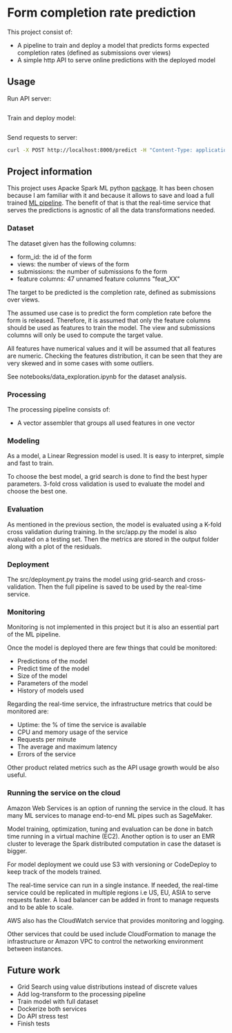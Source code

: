 # Form completion rate prediction

This project consist of:
* A pipeline to train and deploy a model that predicts forms expected completion rates (defined as submissions over views)
* A simple http API to serve online predictions with the deployed model

## Usage

Run API server:
```bash
```

Train and deploy model:

```bash
```

Send requests to server:

```bash
curl -X POST http://localhost:8000/predict -H "Content-Type: application/json" -d @resources/sample.json
```

## Project information

This project uses Apacke Spark ML python [package](https://spark.apache.org/docs/latest/api/python/pyspark.ml.html).
It has been chosen because I am familiar with it and because it allows to save and load a full trained [ML pipeline](https://spark.apache.org/docs/latest/api/python/pyspark.ml.html). 
The benefit of that is that the real-time service that serves the predictions is agnostic of all the data transformations needed.

### Dataset

The dataset given has the following columns:
* form_id: the id of the form
* views: the number of views of the form
* submissions: the number of submissions fo the form
* feature columns: 47 unnamed feature columns "feat_XX"

The target to be predicted is the completion rate, defined as submissions over views.

The assumed use case is to predict the form completion rate before the form is released. 
Therefore, it is assumed that only the feature columns should be used as features to train the model.
The view and submissions columns will only be used to compute the target value.

All features have numerical values and it will be assumed that all features are numeric.
Checking the features distribution, it can be seen that they are very skewed and in some cases with some outliers.

See notebooks/data_exploration.ipynb for the dataset analysis.

### Processing

The processing pipeline consists of:
* A vector assembler that groups all used features in one vector

### Modeling

As a model, a Linear Regression model is used. It is easy to interpret, simple and fast to train.

To choose the best model, a grid search is done to find the best hyper parameters.
3-fold cross validation is used to evaluate the model and choose the best one.

### Evaluation

As mentioned in the previous section, the model is evaluated using a K-fold cross validation during training.
In the src/app.py the model is also evaluated on a testing set. 
Then the metrics are stored in the output folder along with a plot of the residuals.

### Deployment

The src/deployment.py trains the model using grid-search and cross-validation. 
Then the full pipeline is saved to be used by the real-time service. 

### Monitoring

Monitoring is not implemented in this project but it is also an essential part of the ML pipeline.

Once the model is deployed there are few things that could be monitored:
* Predictions of the model
* Predict time of the model
* Size of the model
* Parameters of the model
* History of models used

Regarding the real-time service, the infrastructure metrics that could be monitored are:
* Uptime: the % of time the service is available
* CPU and memory usage of the service
* Requests per minute
* The average and maximum latency
* Errors of the service

Other product related metrics such as the API usage growth would be also useful.

### Running the service on the cloud

Amazon Web Services is an option of running the service in the cloud. 
It has many ML services to manage end-to-end ML pipes such as SageMaker.

Model training, optimization, tuning and evaluation can be done in batch time running in a virtual machine (EC2). 
Another option is to user an EMR cluster to leverage the Spark distributed computation in case the dataset is bigger.

For model deployment we could use S3 with versioning or CodeDeploy to keep track of the models trained.

The real-time service can run in a single instance. 
If needed, the real-time service could be replicated in multiple regions i.e US, EU, ASIA to serve requests faster.
A load balancer can be added in front to manage requests and to be able to scale.

AWS also has the CloudWatch service that provides monitoring and logging.

Other services that could be used include CloudFormation to manage the infrastructure 
or Amazon VPC to control the networking environment between instances.

## Future work

* Grid Search using value distributions instead of discrete values
* Add log-transform to the processing pipeline
* Train model with full dataset
* Dockerize both services
* Do API stress test
* Finish tests
